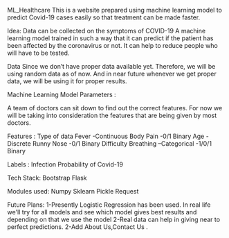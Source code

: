 ML_Healthcare
This is a website prepared using machine learning model to predict Covid-19 cases easily so that treatment can be made faster.

Idea: Data can be collected on the symptoms of COVID-19 A machine learning model trained in such a way that it can predict if the patient has been affected by the coronavirus or not. It can help to reduce people who will have to be tested.

Data Since we don’t have proper data available yet. Therefore, we will be using random data as of now. And in near future whenever we get proper data, we will be using it for proper results.

Machine Learning Model Parameters :

A team of doctors can sit down to find out the correct features. For now we will be taking into consideration the features that are being given by most doctors.

Features : Type of data Fever -Continuous Body Pain -0/1 Binary Age - Discrete Runny Nose -0/1 Binary Difficulty Breathing –Categorical -1/0/1 Binary

Labels : Infection Probability of Covid-19

Tech Stack: Bootstrap Flask

Modules used: Numpy Sklearn Pickle Request

Future Plans: 1-Presently Logistic Regression has been used. In real life we'll try for all models and see which model gives best results and depending on that we use the model 2-Real data can help in giving near to perfect predictions. 2-Add About Us,Contact Us .
